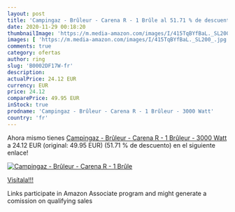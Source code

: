 ```yaml
---
layout: post
title: 'Campingaz - Brûleur - Carena R - 1 Brûle al 51.71 % de descuento'
date: 2020-11-29 00:18:20
thumbnailImage: 'https://m.media-amazon.com/images/I/415TqBYfBaL._SL200_.jpg'
images: [ 'https://m.media-amazon.com/images/I/415TqBYfBaL._SL200_.jpg' ]
comments: true
category: ofertas
author: ring
slug: 'B0002DF17W-fr'
description:
actualPrice: 24.12 EUR
currency: EUR
price: 24.12
comparePrice: 49.95 EUR
inStock: true
prodname: 'Campingaz - Brûleur - Carena R - 1 Brûleur - 3000 Watt'
country: 'fr'
---
```


Ahora mismo tienes [Campingaz - Brûleur - Carena R - 1 Brûleur - 3000 Watt](https://www.amazon.fr/dp/B0002DF17W/?tag=tolees0d-21) a 24.12 EUR (original: 49.95 EUR) (51.71 %  de descuento) en el siguiente enlace!

[![Campingaz - Brûleur - Carena R - 1 Brûle](https://m.media-amazon.com/images/I/415TqBYfBaL._SL200_.jpg)](https://www.amazon.fr/dp/B0002DF17W/?tag=tolees0d-21)

[Visítala!!!](https://www.amazon.fr/dp/B0002DF17W/?tag=tolees0d-21)

Links participate in Amazon Associate program and might generate a comission on qualifying sales
